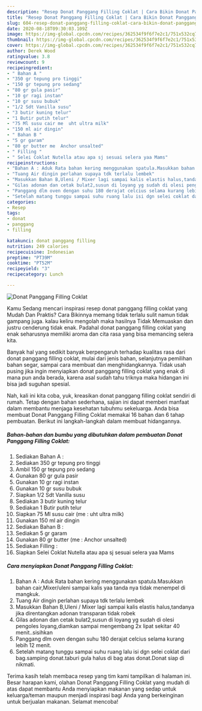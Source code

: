 ```yaml
---
description: "Resep Donat Panggang Filling Coklat | Cara Bikin Donat Panggang Filling Coklat Yang Mudah Dan Praktis"
title: "Resep Donat Panggang Filling Coklat | Cara Bikin Donat Panggang Filling Coklat Yang Mudah Dan Praktis"
slug: 604-resep-donat-panggang-filling-coklat-cara-bikin-donat-panggang-filling-coklat-yang-mudah-dan-praktis
date: 2020-08-18T09:30:03.109Z
image: https://img-global.cpcdn.com/recipes/362534f9f6f7e2c1/751x532cq70/donat-panggang-filling-coklat-foto-resep-utama.jpg
thumbnail: https://img-global.cpcdn.com/recipes/362534f9f6f7e2c1/751x532cq70/donat-panggang-filling-coklat-foto-resep-utama.jpg
cover: https://img-global.cpcdn.com/recipes/362534f9f6f7e2c1/751x532cq70/donat-panggang-filling-coklat-foto-resep-utama.jpg
author: Derek Wood
ratingvalue: 3.8
reviewcount: 9
recipeingredient:
- " Bahan A "
- "350 gr tepung pro tinggi"
- "150 gr tepung pro sedang"
- "80 gr gula pasir"
- "10 gr ragi instan"
- "10 gr susu bubuk"
- "1/2 Sdt Vanilla susu"
- "3 butir kuning telur"
- "1 Butir putih telur"
- "75 Ml susu cair me  uht ultra milk"
- "150 ml air dingin"
- " Bahan B "
- "5 gr garam"
- "80 gr butter me  Anchor unsalted"
- " Filling "
- " Selei Coklat Nutella atau apa sj sesuai selera yaa Mams"
recipeinstructions:
- "Bahan A : Aduk Rata bahan kering menggunakan spatula.Masukkan bahan cair,Mixer/uleni sampai kalis yaa tanda nya tidak menempel di mangkuk."
- "Tuang Air dingin perlahan supaya tdk terlalu lembek"
- "Masukkan Bahan B,Uleni / Mixer lagi sampai kalis elastis halus,tandanya jika direntangkan adonan transparan tidak robek"
- "Gilas adonan dan cetak bulat2,susun di loyang yg sudah di olesi pengoles loyang,diamkan sampai mengembang 2x lipat sekitar 40 menit..sisihkan"
- "Panggang dlm oven dengan suhu 180 derajat celcius selama kurang lebih 12 menit."
- "Setelah matang tunggu sampai suhu ruang lalu isi dgn selei coklat dari bag.samping donat.taburi gula halus di bag atas donat.Donat siap di nikmati."
categories:
- Resep
tags:
- donat
- panggang
- filling

katakunci: donat panggang filling 
nutrition: 249 calories
recipecuisine: Indonesian
preptime: "PT39M"
cooktime: "PT52M"
recipeyield: "3"
recipecategory: Lunch

---
```



![Donat Panggang Filling Coklat](https://img-global.cpcdn.com/recipes/362534f9f6f7e2c1/751x532cq70/donat-panggang-filling-coklat-foto-resep-utama.jpg)

Kamu Sedang mencari inspirasi resep donat panggang filling coklat yang Mudah Dan Praktis? Cara Bikinnya memang tidak terlalu sulit namun tidak gampang juga. kalau keliru mengolah maka hasilnya Tidak Memuaskan dan justru cenderung tidak enak. Padahal donat panggang filling coklat yang enak seharusnya memiliki aroma dan cita rasa yang bisa memancing selera kita.

Banyak hal yang sedikit banyak berpengaruh terhadap kualitas rasa dari donat panggang filling coklat, mulai dari jenis bahan, selanjutnya pemilihan bahan segar, sampai cara membuat dan menghidangkannya. Tidak usah pusing jika ingin menyiapkan donat panggang filling coklat yang enak di mana pun anda berada, karena asal sudah tahu triknya maka hidangan ini bisa jadi suguhan spesial.




Nah, kali ini kita coba, yuk, kreasikan donat panggang filling coklat sendiri di rumah. Tetap dengan bahan sederhana, sajian ini dapat memberi manfaat dalam membantu menjaga kesehatan tubuhmu sekeluarga. Anda bisa membuat Donat Panggang Filling Coklat memakai 16 bahan dan 6 tahap pembuatan. Berikut ini langkah-langkah dalam membuat hidangannya.

<!--inarticleads1-->

##### Bahan-bahan dan bumbu yang dibutuhkan dalam pembuatan Donat Panggang Filling Coklat:

1. Sediakan  Bahan A :
1. Sediakan 350 gr tepung pro tinggi
1. Ambil 150 gr tepung pro sedang
1. Gunakan 80 gr gula pasir
1. Gunakan 10 gr ragi instan
1. Gunakan 10 gr susu bubuk
1. Siapkan 1/2 Sdt Vanilla susu
1. Sediakan 3 butir kuning telur
1. Sediakan 1 Butir putih telur
1. Siapkan 75 Ml susu cair (me : uht ultra milk)
1. Gunakan 150 ml air dingin
1. Sediakan  Bahan B :
1. Sediakan 5 gr garam
1. Gunakan 80 gr butter (me : Anchor unsalted)
1. Sediakan  Filling :
1. Siapkan  Selei Coklat Nutella atau apa sj sesuai selera yaa Mams




<!--inarticleads2-->

##### Cara menyiapkan Donat Panggang Filling Coklat:

1. Bahan A : Aduk Rata bahan kering menggunakan spatula.Masukkan bahan cair,Mixer/uleni sampai kalis yaa tanda nya tidak menempel di mangkuk.
1. Tuang Air dingin perlahan supaya tdk terlalu lembek
1. Masukkan Bahan B,Uleni / Mixer lagi sampai kalis elastis halus,tandanya jika direntangkan adonan transparan tidak robek
1. Gilas adonan dan cetak bulat2,susun di loyang yg sudah di olesi pengoles loyang,diamkan sampai mengembang 2x lipat sekitar 40 menit..sisihkan
1. Panggang dlm oven dengan suhu 180 derajat celcius selama kurang lebih 12 menit.
1. Setelah matang tunggu sampai suhu ruang lalu isi dgn selei coklat dari bag.samping donat.taburi gula halus di bag atas donat.Donat siap di nikmati.




Terima kasih telah membaca resep yang tim kami tampilkan di halaman ini. Besar harapan kami, olahan Donat Panggang Filling Coklat yang mudah di atas dapat membantu Anda menyiapkan makanan yang sedap untuk keluarga/teman maupun menjadi inspirasi bagi Anda yang berkeinginan untuk berjualan makanan. Selamat mencoba!
